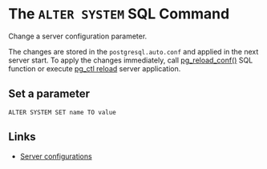 # The `ALTER SYSTEM` SQL Command

Change a server configuration parameter.

The changes are stored in the `postgresql.auto.conf` and applied in the next server start. To apply the changes immediately, call [pg_reload_conf()]() SQL function or execute [pg_ctl reload](../server-applications/pg_ctrl.md#reload-server-configuration) server application.

## Set a parameter

`ALTER SYSTEM SET name TO value`

## Links

- [Server configurations](../../administration/configuration/README.md#server-configuration)


